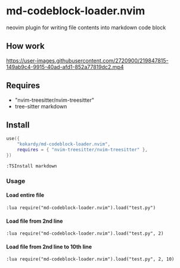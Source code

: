 # md-codeblock-loader.nvim
neovim plugin for writing file contents into markdown code block

## How work
https://user-images.githubusercontent.com/2720900/219847815-149ab9c4-9915-40ad-afd1-852a77819dc2.mp4


## Requires
- "nvim-treesitter/nvim-treesitter"
- tree-sitter markdown
## Install
```lua
use({
    "kokardy/md-codeblock-loader.nvim", 
    requires = { "nvim-treesitter/nvim-treesitter" },
})
```

```vim
:TSInstall markdown
```

### Usage

#### Load entire file
```vim
:lua require("md-codeblock-loader.nvim").load("test.py")
```

#### Load file from 2nd line
```vim
:lua require("md-codeblock-loader.nvim").load("test.py", 2)
```

#### Load file from 2nd line to 10th line
```vim
:lua require("md-codeblock-loader.nvim").load("test.py", 2, 10)
```

```python
```
